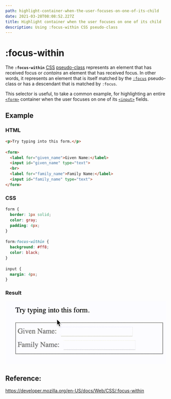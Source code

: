 ```yaml
---
path: highlight-container-when-the-user-focuses-on-one-of-its-child
date: 2021-03-28T08:08:52.227Z
title: Highlight container when the user focuses on one of its child
description: Using :focus-within CSS pseudo-class
---
```

# :focus-within

The **`:focus-within`** [CSS](https://developer.mozilla.org/en-US/docs/Web/CSS) [pseudo-class](https://developer.mozilla.org/en-US/docs/Web/CSS/Pseudo-classes) represents an element that has received focus or *contains* an element that has received focus. In other words, it represents an element that is itself matched by the [`:focus`](https://developer.mozilla.org/en-US/docs/Web/CSS/:focus) pseudo-class or has a descendant that is matched by `:focus`.

This selector is useful, to take a common example, for highlighting an entire [`<form>`](https://developer.mozilla.org/en-US/docs/Web/HTML/Element/form) container when the user focuses on one of its [`<input>`](https://developer.mozilla.org/en-US/docs/Web/HTML/Element/input) fields.

## Example

### HTML

```html
<p>Try typing into this form.</p>

<form>
  <label for="given_name">Given Name:</label>
  <input id="given_name" type="text">
  <br>
  <label for="family_name">Family Name:</label>
  <input id="family_name" type="text">
</form>
```

### CSS

```css
form {
  border: 1px solid;
  color: gray;
  padding: 4px;
}

form:focus-within {
  background: #ff8;
  color: black;
}

input {
  margin: 4px;
}
```

### Result

![](../assets/focus-within.gif)

## Reference:

https://developer.mozilla.org/en-US/docs/Web/CSS/:focus-within